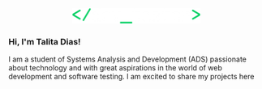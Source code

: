 <div align="center">
 <img width="50%" src="logo-new.png" alt="Github Readme Stats"/>
</div>

### Hi, I'm Talita Dias!

<p>I am a student of Systems Analysis and Development (ADS) passionate about technology and with great aspirations in the world of web development and software testing. I am excited to share my projects here</p>